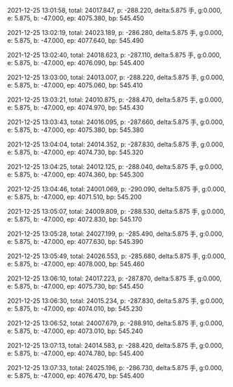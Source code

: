 2021-12-25 13:01:58, total: 24017.847, p: -288.220, delta:5.875 手, g:0.000, e: 5.875, b: -47.000, ep: 4075.380, bp: 545.450

2021-12-25 13:02:19, total: 24023.189, p: -286.280, delta:5.875 手, g:0.000, e: 5.875, b: -47.000, ep: 4077.640, bp: 545.490

2021-12-25 13:02:40, total: 24018.623, p: -287.110, delta:5.875 手, g:0.000, e: 5.875, b: -47.000, ep: 4076.090, bp: 545.400

2021-12-25 13:03:00, total: 24013.007, p: -288.220, delta:5.875 手, g:0.000, e: 5.875, b: -47.000, ep: 4075.060, bp: 545.410

2021-12-25 13:03:21, total: 24010.875, p: -288.470, delta:5.875 手, g:0.000, e: 5.875, b: -47.000, ep: 4074.970, bp: 545.430

2021-12-25 13:03:43, total: 24016.095, p: -287.660, delta:5.875 手, g:0.000, e: 5.875, b: -47.000, ep: 4075.380, bp: 545.380

2021-12-25 13:04:04, total: 24014.352, p: -287.830, delta:5.875 手, g:0.000, e: 5.875, b: -47.000, ep: 4074.730, bp: 545.320

2021-12-25 13:04:25, total: 24012.125, p: -288.040, delta:5.875 手, g:0.000, e: 5.875, b: -47.000, ep: 4074.360, bp: 545.300

2021-12-25 13:04:46, total: 24001.069, p: -290.090, delta:5.875 手, g:0.000, e: 5.875, b: -47.000, ep: 4071.510, bp: 545.200

2021-12-25 13:05:07, total: 24009.809, p: -288.530, delta:5.875 手, g:0.000, e: 5.875, b: -47.000, ep: 4072.830, bp: 545.170

2021-12-25 13:05:28, total: 24027.199, p: -285.490, delta:5.875 手, g:0.000, e: 5.875, b: -47.000, ep: 4077.630, bp: 545.390

2021-12-25 13:05:49, total: 24026.553, p: -285.680, delta:5.875 手, g:0.000, e: 5.875, b: -47.000, ep: 4078.000, bp: 545.460

2021-12-25 13:06:10, total: 24017.223, p: -287.870, delta:5.875 手, g:0.000, e: 5.875, b: -47.000, ep: 4075.730, bp: 545.450

2021-12-25 13:06:30, total: 24015.234, p: -287.830, delta:5.875 手, g:0.000, e: 5.875, b: -47.000, ep: 4074.010, bp: 545.230

2021-12-25 13:06:52, total: 24007.679, p: -288.910, delta:5.875 手, g:0.000, e: 5.875, b: -47.000, ep: 4073.010, bp: 545.240

2021-12-25 13:07:13, total: 24014.583, p: -288.420, delta:5.875 手, g:0.000, e: 5.875, b: -47.000, ep: 4074.780, bp: 545.400

2021-12-25 13:07:33, total: 24025.196, p: -286.730, delta:5.875 手, g:0.000, e: 5.875, b: -47.000, ep: 4076.470, bp: 545.400